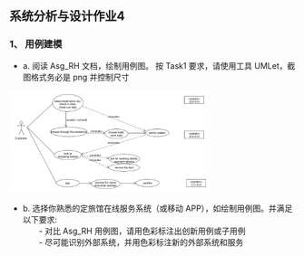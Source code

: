 ## 系统分析与设计作业4  
### 1、 用例建模  
* a. 阅读 Asg_RH 文档，绘制用例图。 按 Task1 要求，请使用工具 UMLet，截图格式务必是 png 并控制尺寸  
<img src="https://github.com/YitingKikyo/YitingKikyo.github.io/blob/master/_post/SystemAnalysis/pictures/reverse%20hotel.png" width= "70%">  
  
* b. 选择你熟悉的定旅馆在线服务系统（或移动 APP），如绘制用例图。并满足以下要求:   
&emsp;&emsp;- 对比 Asg_RH 用例图，请用色彩标注出创新用例或子用例  
&emsp;&emsp;- 尽可能识别外部系统，并用色彩标注新的外部系统和服务  


